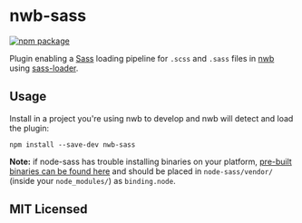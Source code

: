 # nwb-sass

[![npm package][npm-badge]][npm]

Plugin enabling a [Sass](http://sass-lang.com/) loading pipeline for `.scss` and `.sass` files in [nwb](https://github.com/insin/nwb) using [sass-loader](https://github.com/jtangelder/sass-loader).

## Usage

Install in a project you're using nwb to develop and nwb will detect and load the plugin:

```
npm install --save-dev nwb-sass
```

**Note:** if node-sass has trouble installing binaries on your platform, [pre-built binaries can be found here](https://github.com/sass/node-sass-binaries) and should be placed in `node-sass/vendor/` (inside your `node_modules/`) as `binding.node`.

## MIT Licensed

[npm-badge]: https://img.shields.io/npm/v/nwb-sass.svg?style=flat-square
[npm]: https://www.npmjs.org/package/nwb-sass
